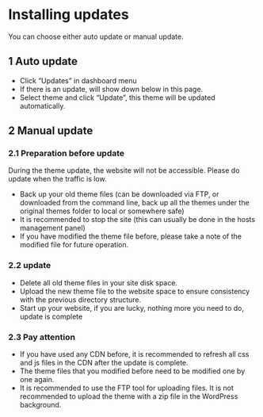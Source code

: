 # Installing updates

You can choose either auto update or manual update.

## 1 Auto update

- Click “Updates” in dashboard menu
- If there is an update, will show down below in this page.
- Select theme and click “Update”, this theme will be updated automatically.

## 2 Manual update

### 2.1 Preparation before update

During the theme update, the website will not be accessible. Please do update when the traffic is low.

- Back up your old theme files (can be downloaded via FTP, or downloaded from the command line, back up all the themes under the original themes folder to local or somewhere safe)
- It is recommended to stop the site (this can usually be done in the hosts management panel)
- If you have modified the theme file before, please take a note of the modified file for future operation.

### 2.2 update

- Delete all old theme files in your site disk space.
- Upload the new theme file to the website space to ensure consistency with the previous directory structure.
- Start up your website, if you are lucky, nothing more you need to do, update is complete

### 2.3 Pay attention

- If you have used any CDN before, it is recommended to refresh all css and js files in the CDN after the update is complete.
- The theme files that you modified before need to be modified one by one again.
- It is recommended to use the FTP tool for uploading files. It is not recommended to upload the theme with a zip file in the WordPress background.